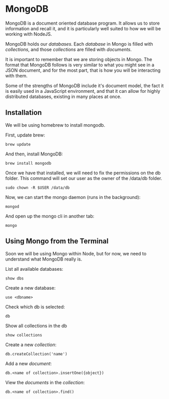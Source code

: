 # MongoDB

MongoDB is a document oriented database program. It allows us to store information
and recall it, and it is particularly well suited to how we will be working with
NodeJS.

MongoDB holds our *databases*. Each *database* in Mongo is filled with *collections*,
and those *collections* are filled with *documents*.

It is important to remember that we are storing objects in Mongo. The format that
MongoDB follows is very similar to what you might see in a JSON document, and for the
most part, that is how you will be interacting with them.

Some of the strengths of MongoDB include it's document model, the fact it is
easily used in a JavaScript environment, and that it can allow for highly
distributed databases, existing in many places at once.

## Installation

We will be using homebrew to install mongodb.

First, update brew:

`brew update`

And then, install MongoDB:

`brew install mongodb`

Once we have that installed, we will need to fix the permissions on the db folder.
This command will set our user as the owner of the /data/db folder.

`sudo chown -R $USER /data/db`

Now, we can start the mongo daemon (runs in the background):

`mongod`

And open up the mongo cli in another tab:

`mongo`

## Using Mongo from the Terminal

Soon we will be using Mongo within Node, but for now, we need to understand
what MongoDB really is.

List all available databases:

`show dbs`

Create a new database:

`use <dbname>`

Check which db is selected:

`db`

Show all collections in the db

`show collections`

Create a new *collection*:

`db.createCollection('name')`

Add a new *document*:

`db.<name of collection>.insertOne({object})`

View the *documents* in the *collection*:

`db.<name of collection>.find()`
